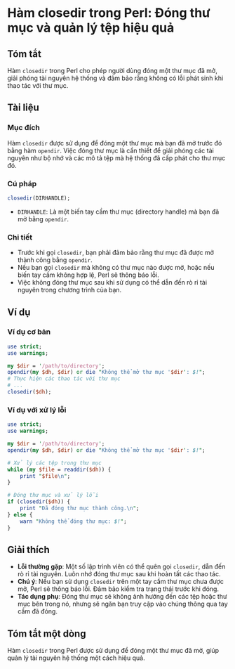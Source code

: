 <!--
Meta Description: # Hàm closedir trong Perl: Đóng thư mục và quản lý tệp hiệu quả ## Tóm tắt Hàm `closedir` trong Perl cho phép người dùng đóng một thư mục đã mở, giải ...
Meta Keywords: mục, thư, đóng, closedir, perl
-->

# Hàm closedir trong Perl: Đóng thư mục và quản lý tệp hiệu quả

## Tóm tắt
Hàm `closedir` trong Perl cho phép người dùng đóng một thư mục đã mở, giải phóng tài nguyên hệ thống và đảm bảo rằng không có lỗi phát sinh khi thao tác với thư mục.

## Tài liệu
### Mục đích
Hàm `closedir` được sử dụng để đóng một thư mục mà bạn đã mở trước đó bằng hàm `opendir`. Việc đóng thư mục là cần thiết để giải phóng các tài nguyên như bộ nhớ và các mô tả tệp mà hệ thống đã cấp phát cho thư mục đó.

### Cú pháp
```perl
closedir(DIRHANDLE);
```
- `DIRHANDLE`: Là một biến tay cầm thư mục (directory handle) mà bạn đã mở bằng `opendir`.

### Chi tiết
- Trước khi gọi `closedir`, bạn phải đảm bảo rằng thư mục đã được mở thành công bằng `opendir`.
- Nếu bạn gọi `closedir` mà không có thư mục nào được mở, hoặc nếu biến tay cầm không hợp lệ, Perl sẽ thông báo lỗi.
- Việc không đóng thư mục sau khi sử dụng có thể dẫn đến rò rỉ tài nguyên trong chương trình của bạn.

## Ví dụ
### Ví dụ cơ bản
```perl
use strict;
use warnings;

my $dir = '/path/to/directory';
opendir(my $dh, $dir) or die "Không thể mở thư mục '$dir': $!";
# Thực hiện các thao tác với thư mục
# ...
closedir($dh);
```

### Ví dụ với xử lý lỗi
```perl
use strict;
use warnings;

my $dir = '/path/to/directory';
opendir(my $dh, $dir) or die "Không thể mở thư mục '$dir': $!";

# Xử lý các tệp trong thư mục
while (my $file = readdir($dh)) {
    print "$file\n";
}

# Đóng thư mục và xử lý lỗi
if (closedir($dh)) {
    print "Đã đóng thư mục thành công.\n";
} else {
    warn "Không thể đóng thư mục: $!";
}
```

## Giải thích
- **Lỗi thường gặp**: Một số lập trình viên có thể quên gọi `closedir`, dẫn đến rò rỉ tài nguyên. Luôn nhớ đóng thư mục sau khi hoàn tất các thao tác.
- **Chú ý**: Nếu bạn sử dụng `closedir` trên một tay cầm thư mục chưa được mở, Perl sẽ thông báo lỗi. Đảm bảo kiểm tra trạng thái trước khi đóng.
- **Tác dụng phụ**: Đóng thư mục sẽ không ảnh hưởng đến các tệp hoặc thư mục bên trong nó, nhưng sẽ ngăn bạn truy cập vào chúng thông qua tay cầm đã đóng.

## Tóm tắt một dòng
Hàm `closedir` trong Perl được sử dụng để đóng một thư mục đã mở, giúp quản lý tài nguyên hệ thống một cách hiệu quả.